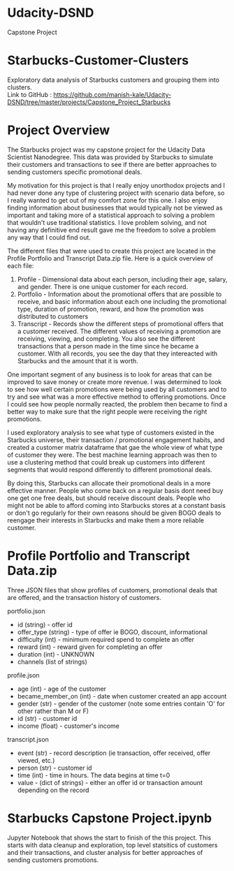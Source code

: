 # Udacity-DSND
 Capstone Project

# Starbucks-Customer-Clusters
Exploratory data analysis of Starbucks customers and grouping them into clusters.  
Link to GitHub : https://github.com/manish-kale/Udacity-DSND/tree/master/projects/Capstone_Project_Starbucks  

# Project Overview
The Starbucks project was my capstone project for the Udacity Data Scientist Nanodegree. This data was provided by Starbucks to simulate their customers and transactions to see if there are better approaches to sending customers specific promotional deals. 

My motivation for this project is that I really enjoy unorthodox projects and I had never done any type of clustering project with scenario data before, so I really wanted to get out of my comfort zone for this one. I also enjoy finding information about businesses that would typically not be viewed as important and taking more of a statistical approach to solving a problem that wouldn't use traditional statistics. I love problem solving, and not having any definitive end result gave me the freedom to solve a problem any way that I could find out. 

The different files that were used to create this project are located in the Profile Portfolio and Transcript Data.zip file. Here is a quick overview of each file:
1. Profile - Dimensional data about each person, including their age, salary, and gender. There is one unique customer for each record.
2. Portfolio - Information about the promotional offers that are possible to receive, and basic information about each one including the promotional type, duration of promotion, reward, and how the promotion was distributed to customers
3. Transcript - Records show the different steps of promotional offers that a customer received. The different values of receiving a promotion are receiving, viewing, and completing. You also see the different transactions that a person made in the time since he became a customer. With all records, you see the day that they intereacted with Starbucks and the amount that it is worth.

One important segment of any business is to look for areas that can be improved to save money or create more revenue. I was determined to look to see how well certain promotions were being used by all customers and to try and see what was a more effective method to offering promotions. Once I could see how people normally reacted, the problem then became to find a better way to make sure that the right people were receiving the right promotions.

I used exploratory analysis to see what type of customers existed in the Starbucks universe, their transaction / promotional engagement habits, and created a customer matrix dataframe that gae the whole view of what type of customer they were. The best machine learning approach was then to use a clustering method that could break up customers into different segments that would respond differently to different promotional deals.

By doing this, Starbucks can allocate their promotional deals in a more effective manner. People who come back on a regular basis dont need buy one get one free deals, but should receive discount deals. People who might not be able to afford coming into Starbucks stores at a constant basis or don't go regularly for their own reasons should be given BOGO deals to reengage their interests in Starbucks and make them a more reliable customer.




# Profile Portfolio and Transcript Data.zip
Three JSON files that show profiles of customers, promotional deals that are offered, and the transaction history of customers.

portfolio.json

- id (string) - offer id
- offer_type (string) - type of offer ie BOGO, discount, informational
- difficulty (int) - minimum required spend to complete an offer
- reward (int) - reward given for completing an offer
- duration (int) - UNKNOWN
- channels (list of strings)

profile.json

- age (int) - age of the customer
- became_member_on (int) - date when customer created an app account
- gender (str) - gender of the customer (note some entries contain 'O' for other rather than M or F)
- id (str) - customer id
- income (float) - customer's income

transcript.json

- event (str) - record description (ie transaction, offer received, offer viewed, etc.)
- person (str) - customer id
- time (int) - time in hours. The data begins at time t=0
- value - (dict of strings) - either an offer id or transaction amount depending on the record


# Starbucks Capstone Project.ipynb
Jupyter Notebook that shows the start to finish of the this project. This starts with data cleanup and exploration, top level statsitics of customers and their transactions, and cluster analysis for better approaches of sending customers promotions.